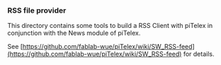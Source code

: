 ### RSS file provider

This directory contains some tools to build a RSS Client with piTelex in conjunction with the News module of piTelex. 

See [https://github.com/fablab-wue/piTelex/wiki/SW_RSS-feed](https://github.com/fablab-wue/piTelex/wiki/SW_RSS-feed) for details.